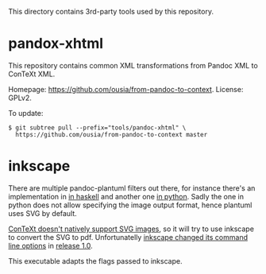 This directory contains 3rd-party tools used by this repository.

# pandox-xhtml

This repository contains common XML transformations from Pandoc XML to
ConTeXt XML.

Homepage: <https://github.com/ousia/from-pandoc-to-context>.
License: GPLv2.

To update:

```
$ git subtree pull --prefix="tools/pandoc-xhtml" \
  https://github.com/ousia/from-pandoc-to-context master
```

# inkscape

There are multiple pandoc-plantuml filters out there, for instance there's an
implementation in [in haskell][pandoc-plantuml-filter-haskell] and another one
[in python][pandoc-plantuml-filter-python].
Sadly the one in python does not allow specifying the image output format, hence
plantuml uses SVG by default.

[pandoc-plantuml-filter-haskell]: https://github.com/kbonne/pandoc-plantuml-filter
[pandoc-plantuml-filter-python]: https://github.com/timofurrer/pandoc-plantuml-filter

[ConTeXt doesn't natively support SVG images][context-native-fmts], so it will
try to use inkscape to convert the SVG to pdf.
Unfortunatelly [inkscape changed its command line options][inkscape-pls] in
[release 1.0][inkscape-releases].

[context-native-fmts]: https://wiki.contextgarden.net/Command/externalfigure#Natively_supported_image_formats
[inkscape-pls]: https://graphicdesign.stackexchange.com/a/56792
[inkscape-releases]: https://inkscape.org/release/inkscape-1.0/

This executable adapts the flags passed to inkscape.
